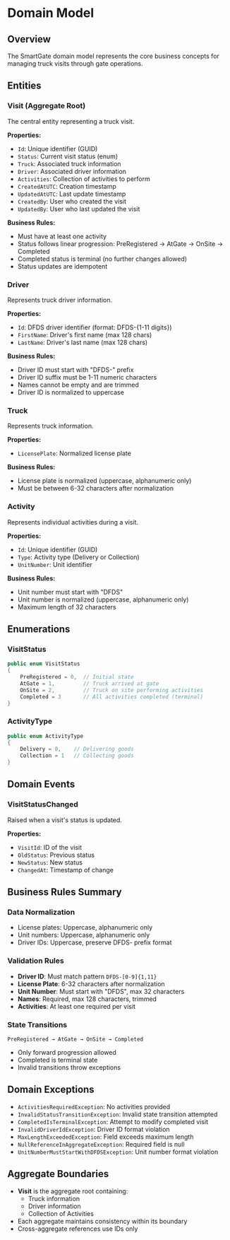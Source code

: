 # Domain Model

## Overview
The SmartGate domain model represents the core business concepts for managing truck visits through gate operations.

## Entities

### Visit (Aggregate Root)
The central entity representing a truck visit.

**Properties:**
- `Id`: Unique identifier (GUID)
- `Status`: Current visit status (enum)
- `Truck`: Associated truck information
- `Driver`: Associated driver information
- `Activities`: Collection of activities to perform
- `CreatedAtUTC`: Creation timestamp
- `UpdatedAtUTC`: Last update timestamp
- `CreatedBy`: User who created the visit
- `UpdatedBy`: User who last updated the visit

**Business Rules:**
- Must have at least one activity
- Status follows linear progression: PreRegistered → AtGate → OnSite → Completed
- Completed status is terminal (no further changes allowed)
- Status updates are idempotent

### Driver
Represents truck driver information.

**Properties:**
- `Id`: DFDS driver identifier (format: DFDS-{1-11 digits})
- `FirstName`: Driver's first name (max 128 chars)
- `LastName`: Driver's last name (max 128 chars)

**Business Rules:**
- Driver ID must start with "DFDS-" prefix
- Driver ID suffix must be 1-11 numeric characters
- Names cannot be empty and are trimmed
- Driver ID is normalized to uppercase

### Truck
Represents truck information.

**Properties:**
- `LicensePlate`: Normalized license plate

**Business Rules:**
- License plate is normalized (uppercase, alphanumeric only)
- Must be between 6-32 characters after normalization

### Activity
Represents individual activities during a visit.

**Properties:**
- `Id`: Unique identifier (GUID)
- `Type`: Activity type (Delivery or Collection)
- `UnitNumber`: Unit identifier

**Business Rules:**
- Unit number must start with "DFDS"
- Unit number is normalized (uppercase, alphanumeric only)
- Maximum length of 32 characters

## Enumerations

### VisitStatus
```csharp
public enum VisitStatus
{
    PreRegistered = 0,  // Initial state
    AtGate = 1,         // Truck arrived at gate
    OnSite = 2,         // Truck on site performing activities
    Completed = 3       // All activities completed (terminal)
}
```

### ActivityType
```csharp
public enum ActivityType
{
    Delivery = 0,    // Delivering goods
    Collection = 1   // Collecting goods
}
```

## Domain Events

### VisitStatusChanged
Raised when a visit's status is updated.

**Properties:**
- `VisitId`: ID of the visit
- `OldStatus`: Previous status
- `NewStatus`: New status
- `ChangedAt`: Timestamp of change

## Business Rules Summary

### Data Normalization
- License plates: Uppercase, alphanumeric only
- Unit numbers: Uppercase, alphanumeric only
- Driver IDs: Uppercase, preserve DFDS- prefix format

### Validation Rules
- **Driver ID**: Must match pattern `DFDS-[0-9]{1,11}`
- **License Plate**: 6-32 characters after normalization
- **Unit Number**: Must start with "DFDS", max 32 characters
- **Names**: Required, max 128 characters, trimmed
- **Activities**: At least one required per visit

### State Transitions
```
PreRegistered → AtGate → OnSite → Completed
```
- Only forward progression allowed
- Completed is terminal state
- Invalid transitions throw exceptions

## Domain Exceptions

- `ActivitiesRequiredException`: No activities provided
- `InvalidStatusTransitionException`: Invalid state transition attempted
- `CompletedIsTerminalException`: Attempt to modify completed visit
- `InvalidDriverIdException`: Driver ID format violation
- `MaxLengthExceededException`: Field exceeds maximum length
- `NullReferenceInAggregateException`: Required field is null
- `UnitNumberMustStartWithDFDSException`: Unit number format violation

## Aggregate Boundaries
- **Visit** is the aggregate root containing:
  - Truck information
  - Driver information
  - Collection of Activities
- Each aggregate maintains consistency within its boundary
- Cross-aggregate references use IDs only